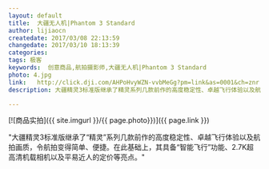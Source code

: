 ```yaml
---
layout: default
title:  大疆无人机|Phantom 3 Standard
author: lijiaocn
createdate: 2017/03/08 22:13:59
changedate: 2017/03/10 18:13:39
categories:
tags: 极客
keywords:  创意商品,航拍摄影师,大疆无人机|Phantom 3 Standard
photo: 4.jpg
link:   http://click.dji.com/AHPoHvyWZN-vvbMeGg?pm=link&as=0001&ch=znr.io
description: 大疆精灵3标准版继承了精灵系列几款前作的高度稳定性、卓越飞行体验以及航拍画质，令航拍变得简单、

---
```


[![商品实拍]({{ site.imgurl }}/{{ page.photo}})]({{ page.link }})

"大疆精灵3标准版继承了“精灵”系列几款前作的高度稳定性、卓越飞行体验以及航拍画质，令航拍变得简单、便捷。在此基础上，其具备“智能飞行”功能、2.7K超高清机载相机以及平易近人的定价等亮点。"
